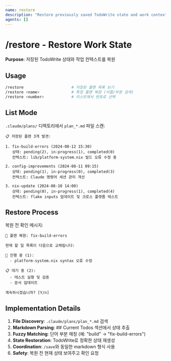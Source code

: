```yaml
---
name: restore
description: "Restore previously saved TodoWrite state and work context"
agents: []
---
```


# /restore - Restore Work State

**Purpose**: 저장된 TodoWrite 상태와 작업 컨텍스트를 복원

## Usage

```bash
/restore                     # 저장된 플랜 목록 보기
/restore <name>              # 특정 플랜 복원 (이름/부분 검색)
/restore <number>            # 리스트에서 번호로 선택
```

## List Mode

`.claude/plans/` 디렉토리에서 `plan_*.md` 파일 스캔:

```
📋 저장된 플랜 3개 발견:

1. fix-build-errors (2024-08-12 15:30)
   상태: pending(2), in-progress(1), completed(0)
   컨텍스트: lib/platform-system.nix 빌드 오류 수정 중

2. config-improvements (2024-08-11 09:15)
   상태: pending(1), in-progress(0), completed(3)
   컨텍스트: Claude 명령어 세션 관리 개선

3. nix-update (2024-08-10 14:00)
   상태: pending(0), in-progress(1), completed(4)
   컨텍스트: flake inputs 업데이트 및 크로스 플랫폼 테스트
```

## Restore Process

복원 전 확인 메시지:

```
🔄 플랜 복원: fix-build-errors

현재 할 일 목록이 다음으로 교체됩니다:

🔄 진행 중 (1):
  - platform-system.nix syntax 오류 수정

📋 대기 중 (2):
  - 테스트 실행 및 검증
  - 문서 업데이트

계속하시겠습니까? [Y/n]
```

## Implementation Details

1. **File Discovery**: `.claude/plans/plan_*.md` 검색
2. **Markdown Parsing**: ## Current Todos 섹션에서 상태 추출
3. **Fuzzy Matching**: 단어 부분 매칭 (예: "build" → "fix-build-errors")
4. **State Restoration**: TodoWrite로 정확한 상태 재생성
5. **Coordination**: `/save`와 동일한 markdown 형식 사용
6. **Safety**: 복원 전 현재 상태 보여주고 확인 요청
